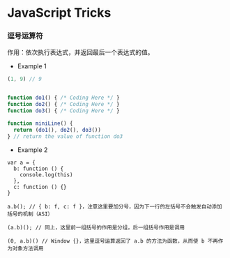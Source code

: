 # JavaScript Tricks

### 逗号运算符

作用：依次执行表达式，并返回最后一个表达式的值。

* Example 1

```js
(1, 9) // 9


function do1() { /* Coding Here */ }
function do2() { /* Coding Here */ }
function do3() { /* Coding Here */ }

function miniLine() {
  return (do1(), do2(), do3())
} // return the value of function do3
```

* Example 2

```
var a = {
  b: function () {
    console.log(this)
  },
  c: function () {}
}

a.b(); // { b: f, c: f }，注意这里要加分号，因为下一行的左括号不会触发自动添加括号的机制（ASI）

(a.b)(); // 同上，这里前一组括号的作用是分组，后一组括号作用是调用

(0, a.b)() // Window {}，这里逗号运算返回了 a.b 的方法为函数，从而使 b 不再作为对象方法调用
```
